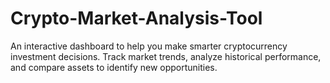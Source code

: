 # Crypto-Market-Analysis-Tool
An interactive dashboard to help you make smarter cryptocurrency investment decisions. Track market trends, analyze historical performance, and compare assets to identify new opportunities.
